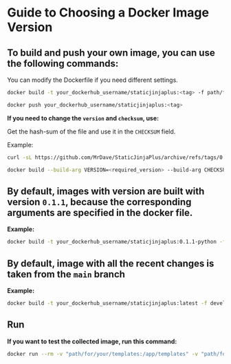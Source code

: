 # Guide to Choosing a Docker Image Version

## To build and push your own image, you can use the following commands:

You can modify the Dockerfile if you need different settings.

```sh
docker build -t your_dockerhub_username/staticjinjaplus:<tag> -f path/for/your/Dockerfile path/for/your/repository_with_Dockerfile
```
```sh
docker push your_dockerhub_username/staticjinjaplus:<tag>
```

**If you need to change the `version` and `checksum`, use:**

Get the hash-sum of the file and use it in the `CHECKSUM` field.

Example:

```sh
curl -sL https://github.com/MrDave/StaticJinjaPlus/archive/refs/tags/0.1.0.tar.gz | sha256sum
```

```sh
docker build --build-arg VERSION=<required_version> --build-arg CHECKSUM=<hash_sum> -t your_dockerhub_username/staticjinjaplus:<tag> -f path/for/your/Dockerfile .
```

## By default, images with version are built with version `0.1.1`, because the corresponding arguments are specified in the docker file.

**Example:**

```sh
docker build -t your_dockerhub_username/staticjinjaplus:0.1.1-python -f 0.1/python/Dockerfile .
```

## By default, image with all the recent changes is taken from the `main` branch

**Example:**

```sh
docker build -t your_dockerhub_username/staticjinjaplus:latest -f develop/python/Dockerfile .
```

## Run

**If you want to test the collected image, run this command:**

```sh
docker run --rm -v "path/for/your/templates:/app/templates" -v "path/for/your/build:/app/build" your_dockerhub_username/staticjinjaplus:<tag> -w
```

